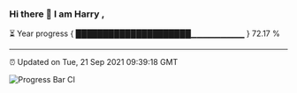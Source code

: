 ### Hi there 👋 I am Harry , 

⏳ Year progress { █████████████████████▁▁▁▁▁▁▁▁▁ } 72.17 %

---

⏰ Updated on Tue, 21 Sep 2021 09:39:18 GMT

![Progress Bar CI](https://github.com/duykhang68/duykhang68/workflows/Progress%20Bar%20CI/badge.svg)
